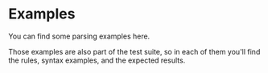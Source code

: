 # Examples

You can find some parsing examples here.

Those examples are also part of the test suite, so in each of them you'll find the rules, syntax examples, and the expected results.
